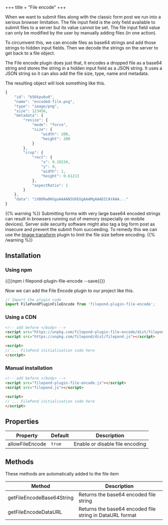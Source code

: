 +++
title = "File encode"
+++

When we want to submit files along with the classic form post we run into a serious browser limitation. The file input field is the only field available to submit files to a server but its value cannot be set. The file input field value can only be modified by the user by manually adding files (in one action).

To circumvent this, we can encode files as base64 strings and add those strings to hidden input fields. Then we decode the strings on the server to get back to a file object.

The File encode plugin does just that, it encodes a dropped file as a base64 string and stores the string in a hidden input field as a JSON string. It uses a JSON string so it can also add the file size, type, name and metadata.

The resulting object will look something like this.

```js
{
    "id": "b56kpu6u9",
    "name": "encoded-file.png",
    "type": "image/png",
    "size": 123456,
    "metadata": {
        "resize": {
            "mode": "force",
            "size": {
                "width": 200,
                "height": 200
            }
        },
        "crop": {
            "rect": {
                "x": 0.19234,
                "y": 0,
                "width": 1,
                "height": 0.61213
            },
            "aspectRatio": 1
        }
    },
    "data": "iVBORw0KGgoAAAANSUhEUgAAAMgAAADICAYAAA..."
}
```

{{% warning %}}
Submitting forms with very large base64 encoded strings can result in browsers running out of memory (especially on mobile devices). Server side security software might also tag a big form post as insecure and prevent the submit from succeeding. To remedy this we can use the [Image transform](../image-transform) plugin to limit the file size before encoding.
{{% /warning %}}


## Installation

### Using npm

{{<cmd>}}npm i filepond-plugin-file-encode --save{{</cmd>}}

Now we can add the File Encode plugin to our project like this.

```js
// Import the plugin code
import FilePondPluginFileEncode from 'filepond-plugin-file-encode';
```


### Using a CDN

```html
<!-- add before </body> -->
<script src="https://unpkg.com/filepond-plugin-file-encode/dist/filepond-plugin-file-encode.js"></script>
<script src="https://unpkg.com/filepond/dist/filepond.js"></script>

<script>
// ... FilePond initialisation code here
</script>
```

### Manual installation

```html
<!-- add before </body> -->
<script src="filepond-plugin-file-encode.js"></script>
<script src="filepond.js"></script>

<script>
// ... FilePond initialisation code here
</script>
```


## Properties

| Property        | Default | Description                     |
| --------------- | ------- | ------------------------------- |
| allowFileEncode | `true`  | Enable or disable file encoding |


## Methods

These methods are automatically added to the file item

| Method          | Description                                       |
| --------------- | --------------------------------------------------- |
| getFileEncodeBase64String | Returns the base64 encoded file string |
| getFileEncodeDataURL | Returns the base64 encoded file string in DataURL format |
